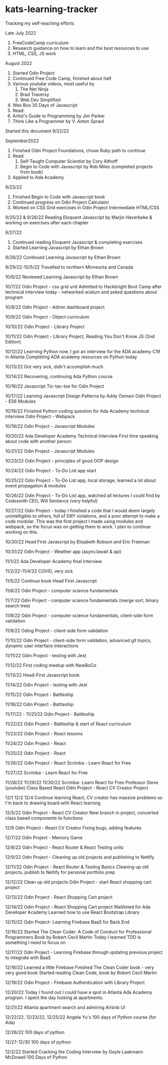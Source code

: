 # kats-learning-tracker
Tracking my self-teaching efforts

Late July 2022
1.  FreeCodeCamp curriculum
2.  Research guidance on how to learn and the best resources to use
3.  HTML, CSS, JS work
  
August 2022
1.  Started Odin Project
2.  Continued Free Code Camp, finished about half
3.  Various youtube videos, most useful by
    1.  The Net Ninja
    2.  Brad Traversy
    3.  Web Dev Simplified
4.  Wes Bos 30 Days of Javascript
5.  Read:
  1.  Artist's Guide to Programming by Jim Parker
  2.  Think Like a Programmer by V. Anton Spraul
 
Started this document 9/22/22

 September2022
 1. Finished Odin Project Foundations, chose Ruby path to continue
 2. Read:
    1.  Self-Taught Computer Scientist by Cory Althoff
    2.  Begin to Code with Javascript by Rob Miles (completed projects from book)
 3. Applied to Ada Academy
 
 9/23/22
 1. Finished Begin to Code with Javascript book
 2. Continued progress on Odin Project Calculator
 3. Worked on CSS Grid exercises in Odin Project Intermediate HTML/CSS

9/25/22 & 9/26/22
Reading Eloquent Javascript by Marjin Haverbeke & working on exercises after each chapter

9/27/22
1.  Continued reading Eloquent Javascript & completing exercises
2.  Started Learning Javascript by Ethan Brown

9/28/22
Continued Learning Javascript by Ethan Brown

9/29/22-10/5/22
Travelled to northern Minnesota and Canada

10/6/22
Reviewed Learning Javascript by Ethan Brown

10/7/22
Odin Project - css grid unit
Admitted to Hackbright Boot Camp after technical interview today - networked w/alum and asked questions about program

10/8/22
Odin Project - Admin dashboard project

10/9/22
Odin Project - Object curriculum

10/10/22
Odin Project - Library Project

10/11/22 
Odin Project - Library Project, 
Reading You Don't Know JS (2nd Edition)

10/12/22
Learning Python now, I got an interview for the ADA academy C19 in Atlanta
Completing ADA academy resources on Python today

10/13/22 
Got very sick, didn't accomplish much

10/14/22
Recovering, continuing Ada Python course

10/16/22
Javascript Tic-tac-toe for Odin Project

10/17/22
Learning Javascript Design Patterns by Addy Osmani
Odin Project - ES6 Modules

10/18/22
Finished Python coding question for Ada Academy technical interview
Odin Project - Webpack

10/19/22
Odin Project - Javascript Modules

10/20/22 
Ada Developer Academy Technical Interview
First time speaking about code with another person

10/21/22
Odin Project - Javascript Modules

10/23/22
Odin Project - principles of good OOP design

10/24/22
Odin Project - To-Do List app start

10/25/22
Odin Project - To-Do List app, local storage, learned a lot about event propagation & modules

10/26/22
Odin Project - To-Do List app, watched all lectures I could find by Codesmith CEO, Will Sentance (very helpful)

10/27/22
Odin Project - today I finished a code that I would deem largely unintelligible to others, full of DRY violations, and a poor attempt to make a code modular.  This was the first project I made using modules and webpack, so the focus was on getting them to work.  I plan to continue working on this.

10/30/22
Head First Javascript by Elisabeth Robson and Eric Freeman

10/31/22
Odin Project - Weather app (async/await & api)

11/1/22
Ada Developer Academy final interview

11/2/22-11/4/22
COVID, very sick

11/5/22
Continue book Head First Javascript

11/6/22
Odin Project - computer science fundamentals

11/7/22
Odin Project - computer science fundamentals (merge sort, binary search tree)

11/8/22 
Odin Project - computer science fundamentals, client-side form validation

11/9/22
Oding Project - client-side form validation

11/10/22
Odin Project - client-side form validation, advanced git topics, dynamic user interface interactions

11/11/22
Odin Project - testing with Jest

11/12/22
First coding meetup with NewBoCo

11/13/22
Head-First Javascript book

11/14/22
Odin Project - testing with Jest

11/15/22
Odin Project - Battleship

11/16/22
Odin Project - Battleship

11/17/22 - 11/21/22
Odin Project - Battleship

11/22/22
Odin Project - Battleship & start of React curriculum

11/23/22
Odin Project - React lessons

11/24/22
Odin Project - React

11/25/22
Odin Project - React

11/26/22
Odin Project - React
Scrimba - Learn React for Free

11/27/22
Scrimba - Learn React for Free

11/28/22 11/29/22 11/30/22
Scrimba- Learn React for Free
Professor Steve (youtube) Class Based React
Odin Project - React CV Creator Project

12/1 12/2 12/4
Continue learning React, CV creator has massive problems so I'm back to drawing board with React learning

12/5/22
Odin Project - React CV Creator
New branch in project, converted class based components to functions

12/6
Odin Project - React CV Creator
Fixing bugs, adding features

12/7/22
Odin Project - Memory Game

12/8/22
Odin Project - React Router & React Testing units

12/9/22
Odin Project - Cleaning up old projects and publishing to Netlify

12/11/22
Odin Project - React Router & Testing Basics
Cleaning up old projects, publish to Netlify for personal portfolio prep

12/12/22
Clean up old projects
Odin Project - start React shopping cart project

12/13/22
Odin Project - React Shopping Cart project

12/14/22
Odin Project - React Shopping Cart project
Waitlisted for Ada Developer Academy
Learned how to use React Bootstrap Library

12/15/22
Odin Project- Learning Firebase BaaS for Back End

12/16/22
Started The Clean Coder: A Code of Conduct for Professional Programmers
Book by Robert Cecil Martin
Today I learned TDD is something I need to focus on

12/17/22
Odin Project - Learning Firebase through updating previous project to integrate with BaaS

12/18/22
Learned a little Firebase
Finished The Clean Coder book - very very good book
Started reading Clean Code, book by Robert Cecil Martin

12/19/22
Odin Project - Firebase Authentication with Library Project

12/20/22
Today I found out I could have a spot in Atlanta Ada Academy program.
I spent the day looking at apartments.  

12/21/22
Atlanta apartment search and admiring Airbnb UI

12/22/22, 12/23/22, 12/25/22
Angela Yu's 100 days of Python course (for Ada)

12/26/22
100 days of python

12/27-12/30
100 days of python

12/2/22
Started Cracking the Coding Interview by Gayle Laakmann McDowell
100 Days of Python
